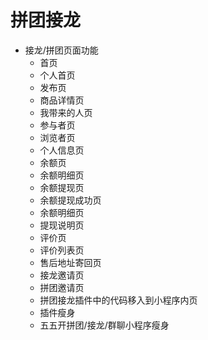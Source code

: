 # 拼团接龙
* 接龙/拼团页面功能
    - 首页
    - 个人首页
    - 发布页
    - 商品详情页
    - 我带来的人页
    - 参与者页
    - 浏览者页
    - 个人信息页
    - 余额页
    - 余额明细页
    - 余额提现页
    - 余额提现成功页
    - 余额明细页
    - 提现说明页
    - 评价页
    - 评价列表页
    - 售后地址寄回页
    - 接龙邀请页
    - 拼团邀请页
    - 拼团接龙插件中的代码移入到小程序内页
    - 插件瘦身
    - 五五开拼团/接龙/群聊小程序瘦身
